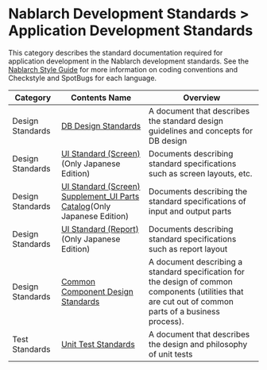 # Nablarch Development Standards  > Application Development Standards
This category describes the standard documentation required for application development in the Nablarch development standards.
See the [Nablarch Style Guide](https://github.com/nablarch-development-standards/nablarch-style-guide/tree/master/en) for more information on coding conventions and Checkstyle and SpotBugs for each language.

|Category|Contents Name|Overview|
|--|--|--|
|Design Standards|[DB Design Standards](./010_Design_Standards/DB_Design_Standards.docx)|A document that describes the standard design guidelines and concepts for DB design|
|Design Standards|[UI Standard (Screen)][1](Only Japanese Edition)|Documents describing standard specifications such as screen layouts, etc.|
|Design Standards|[UI Standard (Screen) Supplement_UI Parts Catalog][2](Only Japanese Edition)|Documents describing the standard specifications of input and output parts|
|Design Standards|[UI Standard (Report)][3](Only Japanese Edition)|Documents describing standard specifications such as report layout|
|Design Standards|[Common Component Design Standards](./010_Design_Standards/Common_Component_Design_Standards.docx)|A document describing a standard specification for the design of common components (utilities that are cut out of common parts of a business process).|
|Test Standards|[Unit Test Standards](./020_Test_Standards/Unit_Test_Standards.xlsx)|A document that describes the design and philosophy of unit tests|

[1]: ../../020_アプリケーション開発標準/010_設計標準/UI標準(画面).xlsx
[2]: ../../020_アプリケーション開発標準/010_設計標準/UI標準(画面)別冊_UI部品カタログ.xlsx
[3]: ../../020_アプリケーション開発標準/010_設計標準/UI標準(帳票).xlsx
